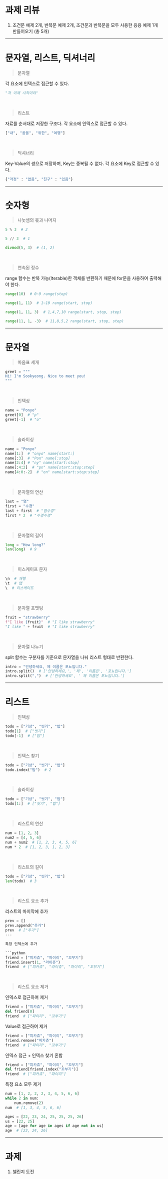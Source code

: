 # 과제 리뷰

1. 조건문 예제 2개, 반복문 예제 2개, 조건문과 반복문을 모두 사용한 응용 예제 1개 만들어오기 (총 5개)

---

# 문자열, 리스트, 딕셔너리

> 문자열

각 요소에 인덱스로 접근할 수 있다.

```python
"자 이제 시작이야"
```

<br>

> 리스트

자료를 순서대로 저장한 구조다. 각 요소에 인덱스로 접근할 수 있다.

```python
["내", "꿈을", "위한", "여행"]
```

<br>

> 딕셔너리

Key-Value의 쌍으로 저장하며, Key는 중복될 수 없다. 각 요소에 Key로 접근할 수 있다.

```python
{"걱정" : "없음", "친구" : "있음"}
```

---

# 숫자형

> 나눗셈의 몫과 나머지

```python
5 % 3  # 2
```
```python
5 // 3  # 1
```
```python
divmod(5, 3)  # (1, 2)
```
<br>

> 연속된 정수

range 함수는 반복 가능(Iterable)한 객체를 반환하기 때문에 for문을 사용하여 출력해야 한다.

```python
range(10)  # 0~9 range(stop)
```
```python
range(1, 11)  # 1~10 range(start, stop)
```
```python
range(1, 11, 3)  # 1,4,7,10 range(start, stop, step)
```
```python
range(11, 1, -3)  # 11,8,5,2 range(start, stop, step)
```

---

# 문자열

> 따옴표 세개

```python
greet = """
Hi! I'm Sookyeong. Nice to meet you!
"""
```

<br>

> 인덱싱

```python
name = "Ponyo"
greet[0]  # "p"
greet[-1]  # "o"
```


<br>

> 슬라이싱

```python
name = "Ponyo"
name[1:]  # "onyo" name[start:]
name[:3]  # "Pon" name[:stop]
name[2:4] # "ny" name[start:stop]
name[:4:2]  # "pn" name[start:stop:step]
name[4:0:-2]  # "on" name[start:stop:step]
```

<br>

> 문자열의 연산

```python
last = "염"
first = "수경"
last + first  # "염수경"
first * 2  # "수경수경"
```

<br>

> 문자열의 길이

```python
long = "How long?"
len(long)  # 9
```

<br>

> 이스케이프 문자

```python
\n  # 개행
\t  # 탭
\  # 이스케이프
```

<br>

> 문자열 포맷팅

```python
fruit = "strawberry"
f"I like {fruit}"  # "I like strawberry"
"I like " + fruit  # "I like strawberry"

```

<br>

> 문자열 나누기

split 함수는 구분자를 기준으로 문자열을 나눠 리스트 형태로 반환한다.

```python
intro = "안녕하세요, 제 이름은 포뇨입니다."
intro.split()  # ['안녕하세요,', '제', '이름은', '포뇨입니다.']
intro.split(",")  # ['안녕하세요', ' 제 이름은 포뇨입니다.']
```

---

# 리스트

> 인덱싱

```python
todo = ["기상", "씻기", "밥"]
todo[1]  # ["씻기"]
todo[-1]  # ["밥"]
```

<br>

> 인덱스 찾기
```python
todo = ["기상", "씻기", "밥"]
todo.index("밥")  # 2
```

<br>

> 슬라이싱
```python
todo = ["기상", "씻기", "밥"]
todo[1:]  # ["씻기", "밥"]
```

<br>

> 리스트의 연산

```python
num = [1, 2, 3]
num2 = [4, 5, 6]
num + num2  # [1, 2, 3, 4, 5, 6]
num * 2  # [1, 2, 3, 1, 2, 3]
```

<br>

> 리스트의 길이
```python
todo = ["기상", "씻기", "밥"]
len(todo)  # 3
```

<br>

> 리스트 요소 추가

리스트의 마지막에 추가

```python
prev = []
prev.append("추가")
prev  # ["추가"]
---

특정 인덱스에 추가

```python
friend = ["피카츄", "파이리", "꼬부기"]
friend.insert(1, "라이츄")
friend  # ["피카츄", "라이츄", "파이리", "꼬부기"]
```

<br>

> 리스트 요소 제거

인덱스로 접근하여 제거

```python
friend = ["피카츄", "파이리", "꼬부기"]
del friend[0]
friend  # ["파이리", "꼬부기"]
```

Value로 접근하여 제거

```python
friend = ["피카츄", "파이리", "꼬부기"]
friend.remove("피카츄")
friend  # ["파이리", "꼬부기"]
```

인덱스 접근 + 인덱스 찾기 혼합

```python
friend = ["피카츄", "파이리", "꼬부기"]
del friend[friend.index("꼬부기")]
friend  # ["피카츄", "파이리"]
```

특정 요소 모두 제거

```python
num = [1, 2, 2, 2, 3, 4, 5, 6, 6]
while 2 in num:
    num.remove(2)
num  # [1, 3, 4, 5, 6, 6]
```

```python
ages = [22, 23, 24, 25, 25, 25, 26]
us = [22, 25]
age = [age for age in ages if age not in us]
age  # [23, 24, 26]
```

---

# 과제

1. 챌린지 도전
